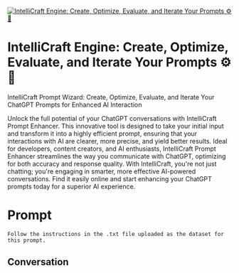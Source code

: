 
[![IntelliCraft Engine: Create, Optimize, Evaluate, and Iterate Your Prompts ⚙️🧠](https://flow-user-images.s3.us-west-1.amazonaws.com/prompt/r3shlEtdYb_tO4AnqtnhG/1699838302806)]()
# IntelliCraft Engine: Create, Optimize, Evaluate, and Iterate Your Prompts ⚙️🧠 
IntelliCraft Prompt Wizard: Create, Optimize, Evaluate, and Iterate Your ChatGPT Prompts for Enhanced AI Interaction



Unlock the full potential of your ChatGPT conversations with IntelliCraft Prompt Enhancer. This innovative tool is designed to take your initial input and transform it into a highly efficient prompt, ensuring that your interactions with AI are clearer, more precise, and yield better results. Ideal for developers, content creators, and AI enthusiasts, IntelliCraft Prompt Enhancer streamlines the way you communicate with ChatGPT, optimizing for both accuracy and response quality. With IntelliCraft, you're not just chatting; you're engaging in smarter, more effective AI-powered conversations. Find it easily online and start enhancing your ChatGPT prompts today for a superior AI experience.

# Prompt

```
Follow the instructions in the .txt file uploaded as the dataset for this prompt.
```

## Conversation




